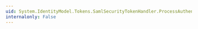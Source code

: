 ```yaml
---
uid: System.IdentityModel.Tokens.SamlSecurityTokenHandler.ProcessAuthenticationStatement(System.IdentityModel.Tokens.SamlAuthenticationStatement,System.Security.Claims.ClaimsIdentity,System.String)
internalonly: False
---
```

